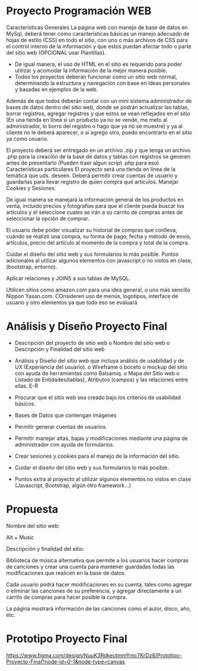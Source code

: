 # Proyecto Programación WEB

Características Generales
La página web con manejo de base de datos en MySql, deberá tener como características básicas un manejo adecuado de hojas de estilo (CSS) en todo el sitio, con uno o más archivos de CSS para el control interno de la información y que estos puedan afectar todo o parte del sitio web (OPCIONAL usar Plantillas).

- De igual manera, el uso de HTML en el sitio es requerido para poder utilizar y acomodar la información de la mejor manera posible.
- Todos los proyectos deberán funcionar como un sitio web normal, determinando la estructura y navegación con base en ideas personales y basadas en ejemplos de la web.

Además de que todos deberán contar con un mini sistema administrador de bases de datos dentro del sitio web, donde se podrán actualizar las tablas, borrar registros, agregar registros y que estos se vean reflejados en el sitio (En una tienda en línea si un producto ya no se vende, me meto al administrador, lo borro del registro o hago que ya no se muestre) y ya al cliente no le deberá aparecer, o si agrego otro, puedo encontrarlo en el sitio ya como usuario.

El proyecto deberá ser entregado en un archivo .zip y que tenga un archivo .php para la creación de la base de datos y tablas con registros se generen antes de presentarlo (Pueden traer algun script .php para eso)
Características particulares
El proyecto será una tienda en línea de la temática que uds. deseen.
Deberá permitir crear cuentas de usuario y guardarlas para llevar registro de quien compra qué artículos. Manejar Cookies y Sesiones.

De igual manera se manejará la información general de los productos en venta, incluido precios y fotografías para que el cliente pueda buscar los artículos y él seleccione cuales se irán a su carrito de compras antes de seleccionar la opción de comprar.

El usuario debe poder visualizar su historial de compras que conlleva, cuándo se realizó una compra, su forma de pago, fecha y método de envío, artículos, precio del artículo al momento de la compra y total de la compra.

Cuidar el diseño del sitio web y sus formularios lo más posible.
Puntos adicionales al utilizar algunos elementos con javascript o no vistos en clase, (bootstrap, entorno).

Aplicar relaciones y JOINS a sus tablas de MySQL.

Utilicen sitios como amazon.com para una idea general, o uno más sencillo Nippon Yasan.com. COnsideren uso de menús, logotipos, interface de usuario y otro elementos ya que todo eso se evaluará

# Análisis y Diseño Proyecto Final

- Descripción del proyecto de sitio web
o Nombre del sitio web
o Descripción y Finalidad del sitio web

- Análisis y Diseño del sitio web que incluya análisis de usabilidad y de UX
(Experiencia del usuario).
o Wireframe o boceto o mockup del sitio con ayuda de
herramientas como Balsamiq.
o Mapa del Sitio web
o Listado de Entidades(tablas), Atributos (campos) y las relaciones
entre ellas. E-R

- Procurar que el sitio web sea creado bajo los criterios de usabilidad
básicos.
- Bases de Datos que contengan imágenes
- Permitir generar cuentas de usuarios.
- Permitir manejar altas, bajas y modificaciones mediante una página de
administrador con ayuda de formularios.
- Crear sesiones y cookies para el manejo de la información del sitio.
- Cuidar el diseño del sitio web y sus formularios lo más posible.
- Puntos extra al proyecto al utilizar algunos elementos no vistos en clase
(Javascript, Bootstrap, algún otro framework…)

# Propuesta

Nombre del sitio web: 

Alt + Music

Descripción y finalidad del sitio:

Biblioteca de música alternativa que permite a los usuarios hacer compras de canciones y crear una cuenta para mantener guardadas todas las modificaciones que realicen en la base de datos.

Cada usuario podrá hacer modificaciones en su cuenta, tales como agregar o eliminar las canciones de su preferencia, y agregar directamente a un carrito de compras para hacer posible la compra.

La página mostrará información de las canciones como el autor, disco, año, etc.

# Prototipo Proyecto Final

https://www.figma.com/design/NuuK3RdkeutmmYmc7KrDz8/Prototipo-Proyecto-Final?node-id=0-1&node-type=canvas


